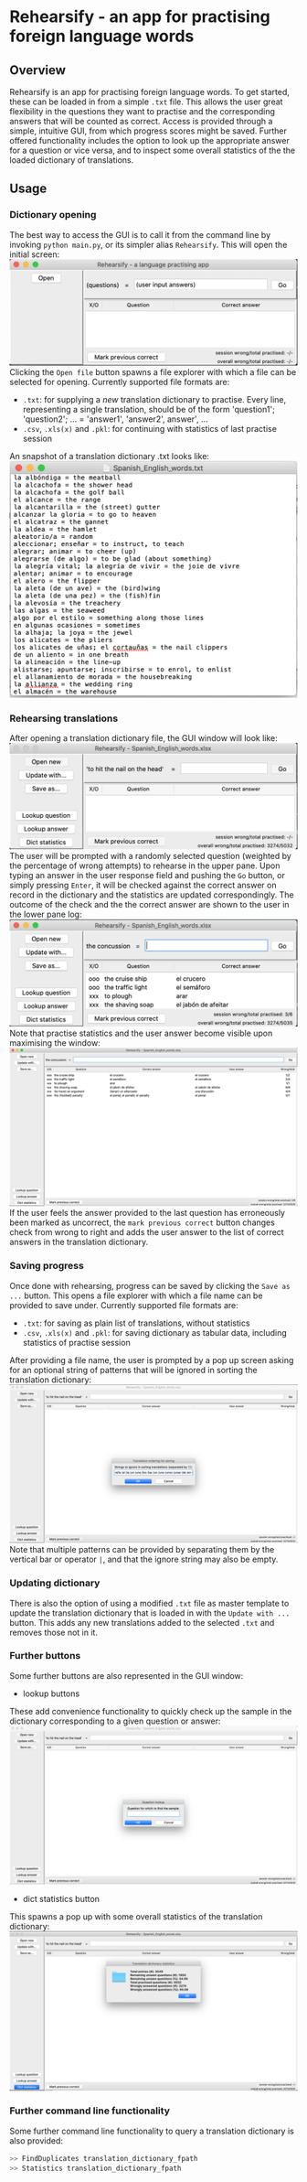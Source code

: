 # Rehearsify - an app for practising foreign language words

## Overview

Rehearsify is an app for practising foreign language words. To get started, these can be loaded in from a simple `.txt` file. This allows the user great flexibility in the questions they want to practise and the corresponding answers that will be counted as correct. Access is provided through a simple, intuitive GUI, from which progress scores might be saved. Further offered functionality includes the option to look up the appropriate answer for a question or vice versa, and to inspect some overall statistics of the the loaded dictionary of translations.

## Usage

### Dictionary opening

The best way to access the GUI is to call it from the command line by invoking `python main.py`, or its simpler alias `Rehearsify`. This will open the initial screen: ![Initial screen](./docs/Initial_screen.png) Clicking the `Open file` button spawns a file explorer with which a file can be selected for opening. Currently supported file formats are:

- `.txt`: for supplying a _new_ translation dictionary to practise. Every line, representing a single translation, should be of the form 'question1'; 'question2'; ... = 'answer1', 'answer2', answer', ...
- `.csv`, `.xls(x)` and `.pkl`: for continuing with statistics of last practise session

An snapshot of a translation dictionary .txt looks like: ![Example dictionary txtfile screen](./docs/Example_dictionary_txtfile.png)

### Rehearsing translations

After opening a translation dictionary file, the GUI window will look like: ![Opened file screen](./docs/Opened_file_screen.png) The user will be prompted with a randomly selected question (weighted by the percentage of wrong attempts) to rehearse in the upper pane. Upon typing an answer in the user response field and pushing the `Go` button, or simply pressing `Enter`, it will be checked against the correct answer on record in the dictionary and the statistics are updated correspondingly. The outcome of the check and the the correct answer are shown to the user in the lower pane log: ![Answered questions screen](./docs/Answered_questions_screen.png) Note that practise statistics and the user answer become visible upon maximising the window: ![Answered questions screen (maximised)](./docs/Answered_questions_screen_maximised.png) If the user feels the answer provided to the last question has erroneously been marked as uncorrect, the `mark previous correct` button changes check from wrong to right and adds the user answer to the list of correct answers in the translation dictionary.

### Saving progress

Once done with rehearsing, progress can be saved by clicking the `Save as ...` button. This opens a file explorer with which a file name can be provided to save under. Currently supported file formats are:

- `.txt`: for saving as plain list of translations, without statistics
- `.csv`, `.xls(x)` and `.pkl`: for saving dictionary as tabular data, including statistics of practise session

After providing a file name, the user is prompted by a pop up screen asking for an optional string of patterns that will be ignored in sorting the translation dictionary: ![Ignore str in sorting screen](./docs/Ignore_str_in_sorting_screen.png) Note that multiple patterns can be provided by separating them by the vertical bar or operator `|`, and that the ignore string may also be empty.

### Updating dictionary

There is also the option of using a modified `.txt` file as master template to update the translation dictionary that is loaded in with the `Update with ...` button. This adds any new translations added to the selected `.txt` and removes those not in it. 

### Further buttons

Some further buttons are also represented in the GUI window:

- lookup buttons

These add convenience functionality to quickly check up the sample in the dictionary corresponding to a given question or answer: 
![Lookup screen](./docs/Lookup_screen.png)

- dict statistics button

This spawns a pop up with some overall statistics of the translation dictionary:
![Dictionary statistics screen](./docs/Dictionary_statistics_screen.png)

### Further command line functionality

Some further command line functionality to query a translation dictionary is also provided:

```bash
>> FindDuplicates translation_dictionary_fpath
>> Statistics translation_dictionary_fpath
```
<!-- comments -->
